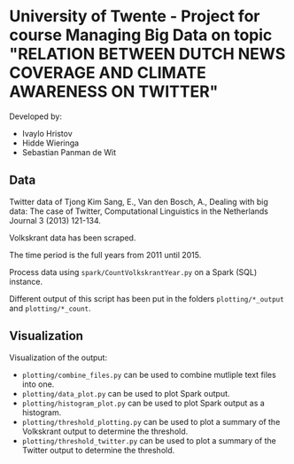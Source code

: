 # University of Twente - Project for course Managing Big Data on topic "RELATION BETWEEN DUTCH NEWS COVERAGE AND CLIMATE AWARENESS ON TWITTER"

Developed by:
- Ivaylo Hristov
- Hidde Wieringa
- Sebastian Panman de Wit

## Data

Twitter data of Tjong Kim Sang, E., Van den Bosch, A., Dealing with big data: The case of Twitter, Computational Linguistics in the Netherlands Journal 3 (2013) 121-134.

Volkskrant data has been scraped.

The time period is the full years from 2011 until 2015.

Process data using `spark/CountVolkskrantYear.py` on a Spark (SQL) instance.

Different output of this script has been put in the folders `plotting/*_output` and `plotting/*_count`.

## Visualization

Visualization of the output:

- `plotting/combine_files.py` can be used to combine mutliple text files into one.
- `plotting/data_plot.py` can be used to plot Spark output.
- `plotting/histogram_plot.py` can be used to plot Spark output as a histogram.
- `plotting/threshold_plotting.py` can be used to plot a summary of the Volkskrant output to determine the threshold.
- `plotting/threshold_twitter.py` can be used to plot a summary of the Twitter output to determine the threshold.

